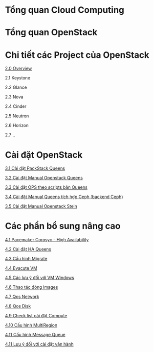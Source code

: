 # Tổng quan Cloud Computing 

# Tổng quan OpenStack 

# Chi tiết các Project của OpenStack 

[2.0 Overview ](docs/overview/overview.md)

2.1 Keystone

2.2 Glance

2.3 Nova

2.4 Cinder

2.5 Neutron

2.6 Horizon 

2.7 ..

# Cài đặt OpenStack 

[3.1 Cài đặt PackStack Queens](docs/setup/packstack.md)

[3.2 Cài đặt Manual Openstack Queens](docs/setup/manual_install_queens.md)

[3.3 Cài đặt OPS theo scripts bản Queens](https://github.com/uncelvel/openstack-tools/blob/master/docs/openstack-queens-CentOS7-scripts.md)

[3.4 Cài đặt Manual Queens tích hợp Ceph (backend Ceph)](https://github.com/uncelvel/tutorial-ceph/blob/master/docs/operating/ceph-vs-openstack.md)

[3.5 Cài đặt Manual Openstack Stein](docs/setup/manual_install_stein.md)

# Các phần bổ sung nâng cao 

[4.1 Pacemaker Corosyc - High Availability](https://github.com/uncelvel/ghichep-pacemaker-corosync)

[4.2 Cài đặt HA Queens](https://github.com/uncelvel/tutorial-openstackHA/)

[4.3 Cấu hình Migrate](docs/other/cau_hinh_migrate.md)

[4.4 Evacute VM](docs/other/evacute_vm.md)

[4.5 Các lưu ý đối với VM Windows](docs/other/VM_windows.md)

[4.6 Thao tác đóng Images](https://github.com/uncelvel/create-images-openstack)

[4.7 Qos Network](docs/other/qos_network.md)

[4.8 Qos Disk](docs/other/qos_disk.md)

[4.9 Check list cài đặt Compute](docs/other/check_list_compute.md)

[4.10 Cấu hình MultiRegion](docs/other/multi-region.md)

[4.11 Cấu hình Message Queue](docs/other/message_queue.md)

[4.11 Lưu ý đối với cài đặt vận hành](docs/other/note.md)